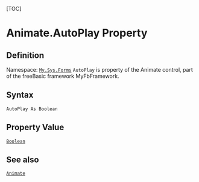 [TOC]
# Animate.AutoPlay Property

## Definition
Namespace: [`My.Sys.Forms`](My.Sys.Forms.md)
`AutoPlay` is property of the Animate control, part of the freeBasic framework MyFbFramework.
## Syntax
```freeBasic
AutoPlay As Boolean
```
## Property Value
[`Boolean`]("https://www.freebasic.net/wiki/KeyPgBoolean")
## See also
[`Animate`](Animate.md)
